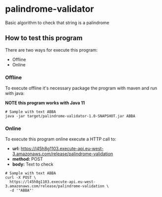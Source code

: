 # palindrome-validator
Basic algorithm to check that string is a palindrome 

## How to test this program
There are two ways for execute this program:
 - Offline
 - Online

### Offline
To execute offline it's necessary package the program with maven and run with java:

**NOTE this program works with Java 11**
```shell script
# Sample with text ABBA
java -jar target/palindrome-validator-1.0-SNAPSHOT.jar ABBA
```

### Online
To execute this program online execute a HTTP call to:
 - **url:** https://l45h8g1103.execute-api.eu-west-3.amazonaws.com/release/palindrome-validation
 - **method:** POST
 - **body:** Text to check 

```shell script
# Sample with text ABBA
curl -X POST \
  https://l45h8g1103.execute-api.eu-west-3.amazonaws.com/release/palindrome-validation \
  -d '"ABBA"'
```